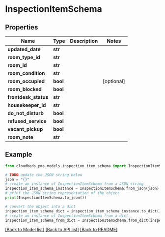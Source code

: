 # InspectionItemSchema


## Properties

Name | Type | Description | Notes
------------ | ------------- | ------------- | -------------
**updated_date** | **str** |  | 
**room_type_id** | **str** |  | 
**room_id** | **str** |  | 
**room_condition** | **str** |  | 
**room_occupied** | **bool** |  | [optional] 
**room_blocked** | **bool** |  | 
**frontdesk_status** | **str** |  | 
**housekeeper_id** | **str** |  | 
**do_not_disturb** | **bool** |  | 
**refused_service** | **bool** |  | 
**vacant_pickup** | **bool** |  | 
**room_note** | **str** |  | 

## Example

```python
from cloudbeds_pms.models.inspection_item_schema import InspectionItemSchema

# TODO update the JSON string below
json = "{}"
# create an instance of InspectionItemSchema from a JSON string
inspection_item_schema_instance = InspectionItemSchema.from_json(json)
# print the JSON string representation of the object
print(InspectionItemSchema.to_json())

# convert the object into a dict
inspection_item_schema_dict = inspection_item_schema_instance.to_dict()
# create an instance of InspectionItemSchema from a dict
inspection_item_schema_from_dict = InspectionItemSchema.from_dict(inspection_item_schema_dict)
```
[[Back to Model list]](../README.md#documentation-for-models) [[Back to API list]](../README.md#documentation-for-api-endpoints) [[Back to README]](../README.md)


